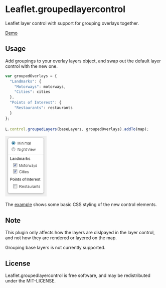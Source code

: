 Leaflet.groupedlayercontrol
===========================

Leaflet layer control with support for grouping overlays together.

[Demo](http://bl.ocks.org/ismyrnow/6123517)

## Usage
Add groupings to your overlay layers object, and swap out the default layer
control with the new one.

```javascript
var groupedOverlays = {
  "Landmarks": {
    "Motorways": motorways,
    "Cities": cities
  },
  "Points of Interest": {
    "Restaurants": restaurants
  }
};

L.control.groupedLayers(baseLayers, groupedOverlays).addTo(map);
```

![preview](preview.png)

The [example](example/basic.html) shows some basic CSS styling of the new control elements.

## Note

This plugin only affects how the layers are dislpayed in the layer control,
and not how they are rendered or layered on the map.

Grouping base layers is not currently supported.

## License

Leaflet.groupedlayercontrol is free software, and may be redistributed under 
the MIT-LICENSE.